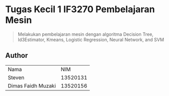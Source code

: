 # Tugas Kecil 1 IF3270 Pembelajaran Mesin
> Melakukan pembelajaran mesin dengan algoritma Decision Tree, Id3Estimator, Kmeans, Logistic Regression, Neural Network, and SVM

## Author
<table>
    <tr>
        <td>Nama</td>
        <td>NIM</td>
    </tr>
    <tr>
        <td>Steven</td>
        <td>13520131</td>
    </tr>
    <tr>
        <td>Dimas Faidh Muzaki</td>
        <td>13520156</td>
    </tr>
</table>